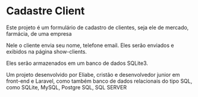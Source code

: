 # Cadastre Client

Este projeto é um formulário de cadastro de clientes, seja ele de mercado, farmácia, de uma empresa

Nele o cliente envia seu nome, telefone email. Eles serão enviados e exibidos na página show-clients.

Eles serão armazenados em um banco de dados SQLite3.

Um projeto desenvolvido por Eliabe, cristão e desenvolvedor junior em front-end e Laravel, como também banco de dados relacionais do tipo SQL, como SQLite, MySQL, Postgre SQL, SQL SERVER 
